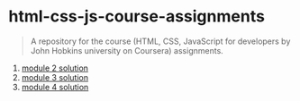 # html-css-js-course-assignments

> A repository for the course (HTML, CSS, JavaScript for developers by John Hobkins university on Coursera) assignments.

1. [module 2 solution](./module2-solution)
2. [module 3 solution](./module3-solution)
3. [module 4 solution](./module4-solution)
